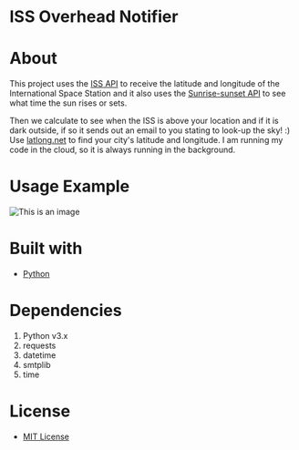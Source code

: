 # ISS Overhead Notifier

# About
This project uses the [ISS API](http://open-notify.org/Open-Notify-API/ISS-Location-Now/)  to receive the latitude and longitude of the International Space Station and it also uses the [Sunrise-sunset API](https://sunrise-sunset.org/api) to see what time the sun rises or sets.

Then we calculate to see when the ISS is above your location and if it is dark outside, if so it sends out an email to you stating to look-up the sky! :) 
Use [latlong.net](https://www.latlong.net/) to find your city's latitude and longitude.
I am running my code in the cloud, so it is always running in the background.

# Usage Example
![This is an image](https://i.imgur.com/WaPBYUy.png)

# Built with
- [Python](https://www.python.org/)

# Dependencies
1. Python v3.x
2. requests
3. datetime
4. smtplib
5. time

# License
- [MIT License](https://github.com/Solyyy/iss_overhead_notifier/blob/main/LICENSE.txt)
